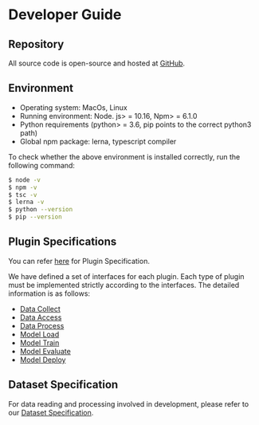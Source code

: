 # Developer Guide

## Repository

All source code is open-source and hosted at [GitHub](https://github.com/alibaba/pipcook).

## Environment

- Operating system: MacOs, Linux
- Running environment: Node. js> = 10.16, Npm> = 6.1.0
- Python requirements (python> = 3.6, pip points to the correct python3 path)
- Global npm package: lerna, typescript compiler

To check whether the above environment is installed correctly, run the following command:

```sh
$ node -v
$ npm -v
$ tsc -v
$ lerna -v
$ python --version
$ pip --version
```

## Plugin Specifications

You can refer [here](../spec/plugin.md) for Plugin Specification.

We have defined a set of interfaces for each plugin. Each type of plugin must be implemented strictly according to the interfaces. The detailed information is as follows:

- [Data Collect](./plugin/0-data-collect.md)
- [Data Access](./plugin/1-data-access.md)
- [Data Process](./plugin/2-data-process.md)
- [Model Load](./plugin/3-model-load.md)
- [Model Train](./plugin/4-model-train.md)
- [Model Evaluate](./plugin/5-model-evaluate.md)
- [Model Deploy](./plugin/6-model-deploy.md)

## Dataset Specification

For data reading and processing involved in development, please refer to our [Dataset Specification](../spec/dataset.md).
